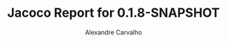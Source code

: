 ---
title: Jacoco Report for 0.1.8-SNAPSHOT
author: Alexandre Carvalho
menu_title: 0.1.8-SNAPSHOT
category: jacoco_reports
layout: iframe
iframe_url: /docs/0.1.8-SNAPSHOT/site/jacoco/index.html
order: 3
---